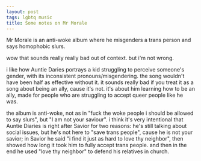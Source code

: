 ```yaml
---
layout: post
tags: lgbtq music
title: Some notes on Mr Morale
---
```


Mr Morale is an anti-woke album where he misgenders a trans person and says homophobic slurs.

wow that sounds really really bad out of context. but i'm not wrong.

i like how Auntie Daries portrays a kid struggling to perceive someone's gender, with its inconsistent pronouns/misgendering. the song wouldn't have been half as effective without it. it sounds really bad if you treat it as a song about being an ally, cause it's not. it's about him learning how to be an ally, made for people who are struggling to accept queer people like he was.

the album is anti-woke, not as in "fuck the woke people i should be allowed to say slurs", but "I am not your saviour". i think it's very intentional that Auntie Diaries is right after Savior for two reasons: he's still talking about social issues, but he's not here to "save trans people", cause he is not your savior; in Savior he said "i find it just as hard to love thy neighbor", then showed how long it took him to fully accept trans people. and then in the end he used "love thy neighbor" to defend his relatives in church.
